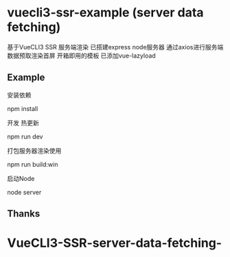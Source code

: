 # vuecli3-ssr-example (server data fetching)

基于VueCLI3 SSR 服务端渲染 
已搭建express node服务器 通过axios进行服务端数据预取渲染首屏 
开箱即用的模板
已添加vue-lazyload

## Example

安装依赖

npm install

开发 热更新

npm run dev

打包服务器渲染使用

npm run build:win

启动Node

node server

## Thanks

# VueCLI3-SSR-server-data-fetching-
